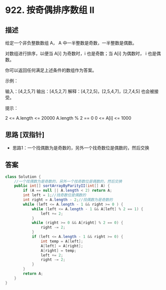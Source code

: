 # 922. 按奇偶排序数组 II
[](https://leetcode-cn.com/problems/sort-array-by-parity-ii/)




## 描述
给定一个非负整数数组 A， A 中一半整数是奇数，一半整数是偶数。

对数组进行排序，以便当 A[i] 为奇数时，i 也是奇数；当 A[i] 为偶数时， i 也是偶数。

你可以返回任何满足上述条件的数组作为答案。

 

示例：

输入：[4,2,5,7]
输出：[4,5,2,7]
解释：[4,7,2,5]，[2,5,4,7]，[2,7,4,5] 也会被接受。
 

提示：

2 <= A.length <= 20000
A.length % 2 == 0
0 <= A[i] <= 1000


## 思路 [双指针]
- 思路1：一个找偶数为是奇数的，另外一个找奇数位是偶数的，然后交换


## 答案
```java
class Solution {
    //一个找偶数为是奇数的，另外一个找奇数位是偶数的，然后交换
    public int[] sortArrayByParityII(int[] A) {
        if (A == null || A.length < 2) return A;
        int left = 1;//找奇数位是偶数的
        int right = A.length - 2;//找偶数为是奇数的
        while (left <= A.length - 1 && right >= 0 ) {
            while (left <= A.length - 1 && A[left] % 2 == 1) {
                left += 2;
            }
            while (right >= 0 && A[right] % 2 == 0) {
                right -= 2;
            }
            if (left <= A.length - 1 && right >= 0) {
                int temp = A[left];
                A[left] = A[right];
                A[right] = temp;
                left += 2;
                right -= 2;
            }
        }
        return A;
    }
}
```






